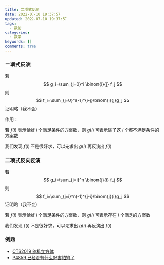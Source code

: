 ```yaml
---
title: 二项式反演
date: 2022-07-10 19:37:57
updated: 2022-07-10 19:37:57
tags:
  - 数论
categories:
  - 数学
keywords: []
comments: true
---
```

### 二项式反演

若
$$
g_i=\sum_{j=0}^i \binom{i}{j} f_j
$$
则
$$
f_i=\sum_{j=0}^i(-1)^{i-j}\binom{i}{j}g_j
$$
证明略（我不会）

作用：

若 $f(i)$ 表示恰好 $i$ 个满足条件的方案数，则 $g(i)$ 可表示除了这 $i$ 个都不满足条件的方案数

我们发现 $f(i)$ 不是很好求，可以先求出 $g(i)$ 再反演出 $f(i)$

### 二项式反向反演

若
$$
g_i=\sum_{j=i}^n \binom{j}{i} f_j
$$
则
$$
f_i=\sum_{j=i}^n(-1)^{j-i}\binom{j}{i}g_j
$$
证明略（我不会）

若 $f(i)$ 表示恰好 $i$ 个满足条件的方案数，则 $g(i)$ 可表示存在 $i$ 个满足的方案数

我们发现 $f(i)$ 不是很好求，可以先求出 $g(i)$ 再反演出 $f(i)$

### 例题

- [CTS2019 随机立方体](https://www.luogu.com.cn/problem/P5400)
- [P4859 已经没有什么好害怕的了](https://www.luogu.com.cn/problem/P4859)